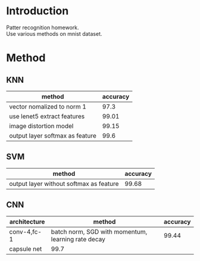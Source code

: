 # Introduction
Patter recognition homework.  
Use various methods on mnist dataset.
# Method
## KNN
|method | accuracy|
|---- | ----|
|vector nomalized to norm 1 | 97.3 |
|use lenet5 extract features| 99.01 |
|image distortion model|  99.15 |
|output layer softmax as feature| 99.6 |

## SVM
|method | accuracy |
| --- | --- |
|output layer without softmax as feature| 99.68|

## CNN
|architecture | method | accuracy |
|----|----|----|
|conv-4,fc-1|batch norm, SGD with momentum, learning rate decay | 99.44|
|capsule net|  99.7 |
